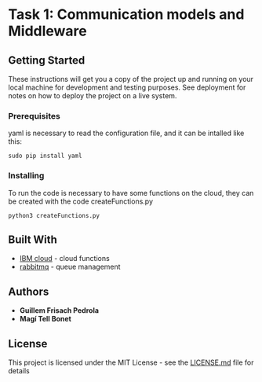 # Task 1: Communication models and Middleware

## Getting Started

These instructions will get you a copy of the project up and running on your local machine for development and testing purposes. See deployment for notes on how to deploy the project on a live system.

### Prerequisites

yaml is necessary to read the configuration file, and it can be intalled like this:

```
sudo pip install yaml
```

### Installing

To run the code is necessary to have some functions on the cloud, they can be created with the code createFunctions.py

```
python3 createFunctions.py
```

## Built With

* [IBM cloud](https://www.ibm.com/uk-en/cloud) - cloud functions
* [rabbitmq](https://www.rabbitmq.com) - queue management

## Authors

* **Guillem Frisach Pedrola** 
* **Magí Tell Bonet** 

## License

This project is licensed under the MIT License - see the [LICENSE.md](LICENSE.md) file for details
